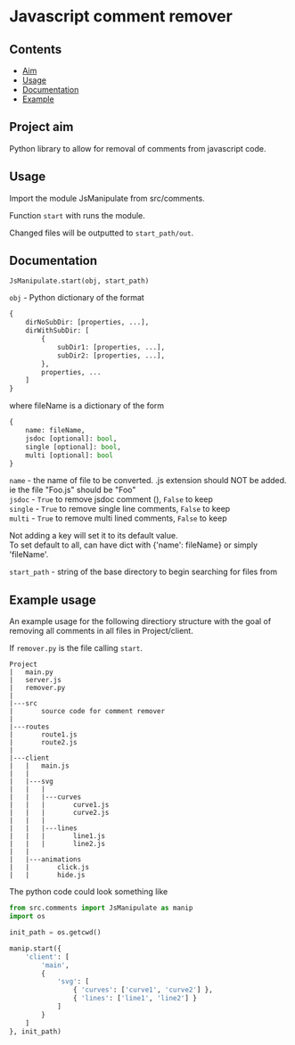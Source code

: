 # Javascript comment remover

## Contents

* [Aim](#Project-aim)
* [Usage](#Usage)
* [Documentation](#Documentation)
* [Example](#Example-usage)

## Project aim

Python library to allow for removal of comments from javascript code.

## Usage

Import the module JsManipulate from src/comments.

Function ```start``` with runs the module.

Changed files will be outputted to ```start_path/out```.

## Documentation

```JsManipulate.start(obj, start_path)```

```obj``` - Python dictionary of the format
```python
{
    dirNoSubDir: [properties, ...],
    dirWithSubDir: [
        {
            subDir1: [properties, ...],
            subDir2: [properties, ...],
        },
        properties, ...
    ]
}
```
where fileName is a dictionary of the form
```python
{
    name: fileName,
    jsdoc [optional]: bool, 
    single [optional]: bool,
    multi [optional]: bool
}
```

```name``` - the name of file to be converted. .js extension should NOT be added. ie the file "Foo.js" should be "Foo" \
```jsdoc``` - ```True``` to remove jsdoc comment (), ```False``` to keep \
```single``` - ```True``` to remove single line comments, ```False``` to keep \
```multi``` - ```True``` to remove multi lined comments, ```False``` to keep

Not adding a key will set it to its default value. \
To set default to all, can have dict with {'name': fileName} or simply 'fileName'.

```start_path``` - string of the base directory to begin searching for files from

## Example usage

An example usage for the following directiory structure with the goal of removing all comments in all files in Project/client. 

If ```remover.py``` is the file calling ```start```.

```
Project
|   main.py
|   server.js
|   remover.py
|
|---src
|       source code for comment remover   
|
|---routes
|       route1.js
|       route2.js
|
|---client
|   |   main.js
|   |
|   |---svg
|   |   |
|   |   |---curves   
|   |   |       curve1.js
|   |   |       curve2.js
|   |   |
|   |   |---lines
|   |   |       line1.js
|   |   |       line2.js
|   |   
|   |---animations
|   |       click.js
|   |       hide.js
```

The python code could look something like
```python
from src.comments import JsManipulate as manip
import os

init_path = os.getcwd()

manip.start({
    'client': [
        'main',
        {
            'svg': [
                { 'curves': ['curve1', 'curve2'] },
                { 'lines': ['line1', 'line2'] }
            ]
        }
    ]
}, init_path)
```